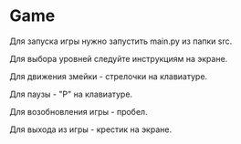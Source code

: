 # Game

Для запуска игры нужно запустить main.py из папки src.

Для выбора уровней следуйте инструкциям на экране.

Для движения змейки - стрелочки на клавиатуре.

Для паузы - "P" на клавиатуре.

Для возобновления игры - пробел.

Для выхода из игры - крестик на экране.
